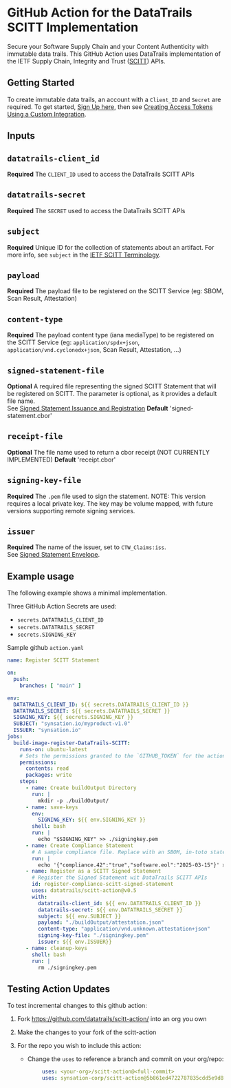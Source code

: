 # GitHub Action for the DataTrails SCITT Implementation

Secure your Software Supply Chain and your Content Authenticity with immutable data trails. This GitHub Action uses DataTrails implementation of the IETF Supply Chain, Integrity and Trust ([SCITT](https://scitt.io)) APIs.

## Getting Started

To create immutable data trails, an account with a `Client_ID` and `Secret` are required.
To get started, [Sign Up here](https://app.datatrails.ai/signup), then see [Creating Access Tokens Using a Custom Integration](https://docs.datatrails.ai/developers/developer-patterns/getting-access-tokens-using-app-registrations/).

## Inputs

## `datatrails-client_id`

**Required** The `CLIENT_ID` used to access the DataTrails SCITT APIs

## `datatrails-secret`

**Required** The `SECRET` used to access the DataTrails SCITT APIs

## `subject`

**Required** Unique ID for the collection of statements about an artifact. For more info, see `subject` in the [IETF SCITT Terminology](https://datatracker.ietf.org/doc/html/draft-ietf-scitt-architecture#name-terminology).

## `payload`

**Required** The payload file to be registered on the SCITT Service (eg: SBOM, Scan Result, Attestation)

## `content-type`

**Required** The payload content type (iana mediaType) to be registered on the SCITT Service (eg: `application/spdx+json`, `application/vnd.cyclonedx+json`, Scan Result, Attestation, ...)

## `signed-statement-file`

**Optional** A required file representing the signed SCITT Statement that will be registered on SCITT. The parameter is optional, as it provides a default file name.  
See [Signed Statement Issuance and Registration](https://datatracker.ietf.org/doc/html/draft-ietf-scitt-architecture#name-signed-statement-issuance-a)
**Default** 'signed-statement.cbor'

## `receipt-file`

**Optional** The file name used to return a cbor receipt (NOT CURRENTLY IMPLEMENTED)
**Default** 'receipt.cbor'

## `signing-key-file`

**Required** The `.pem` file used to sign the statement. NOTE: This version requires a local private key. The key may be volume mapped, with future versions supporting remote signing services.

## `issuer`

**Required** The name of the issuer, set to `CTW_Claims:iss`.  
See [Signed Statement Envelope](https://datatracker.ietf.org/doc/html/draft-ietf-scitt-architecture#name-signed-statement-envelope).

## Example usage

The following example shows a minimal implementation.

Three GitHub Action Secrets are used:

- `secrets.DATATRAILS_CLIENT_ID`
- `secrets.DATATRAILS_SECRET`
- `secrets.SIGNING_KEY`

Sample github `action.yaml`

```yaml
name: Register SCITT Statement

on:
  push:
    branches: [ "main" ]

env:
  DATATRAILS_CLIENT_ID: ${{ secrets.DATATRAILS_CLIENT_ID }}
  DATATRAILS_SECRET: ${{ secrets.DATATRAILS_SECRET }}
  SIGNING_KEY: ${{ secrets.SIGNING_KEY }}
  SUBJECT: "synsation.io/myproduct-v1.0"
  ISSUER: "synsation.io"
jobs:
  build-image-register-DataTrails-SCITT:
    runs-on: ubuntu-latest
    # Sets the permissions granted to the `GITHUB_TOKEN` for the actions in this job.
    permissions:
      contents: read
      packages: write
    steps:
      - name: Create buildOutput Directory
        run: |
          mkdir -p ./buildOutput/
      - name: save-keys
        env:
          SIGNING_KEY: ${{ env.SIGNING_KEY }}
        shell: bash
        run: |
          echo "$SIGNING_KEY" >> ./signingkey.pem
      - name: Create Compliance Statement
        # A sample compliance file. Replace with an SBOM, in-toto statement, image for content authenticity, ...
        run: |
          echo '{"compliance.42":"true","software.eol":"2025-03-15"}' >> ./buildOutput/attestation.json
      - name: Register as a SCITT Signed Statement
        # Register the Signed Statement wit DataTrails SCITT APIs
        id: register-compliance-scitt-signed-statement
        uses: datatrails/scitt-action@v0.5
        with:
          datatrails-client_id: ${{ env.DATATRAILS_CLIENT_ID }}
          datatrails-secret: ${{ env.DATATRAILS_SECRET }}
          subject: ${{ env.SUBJECT }}
          payload: "./buildOutput/attestation.json"
          content-type: "application/vnd.unknown.attestation+json"
          signing-key-file: "./signingkey.pem"
          issuer: ${{ env.ISSUER}}
      - name: cleanup-keys
        shell: bash
        run: |
          rm ./signingkey.pem
```

## Testing Action Updates

To test incremental changes to this github action:

1. Fork https://github.com/datatrails/scitt-action/ into an org you own
1. Make the changes to your fork of the scitt-action
1. For the repo you wish to include this action: 
   - Change the `uses` to reference a branch and commit on your org/repo:

    ```yaml
            uses: <your-org>/scitt-action@<full-commit>
            uses: synsation-corp/scitt-action@5b861ed4722787835cdd5e9d86efc698974f1131
    ```
